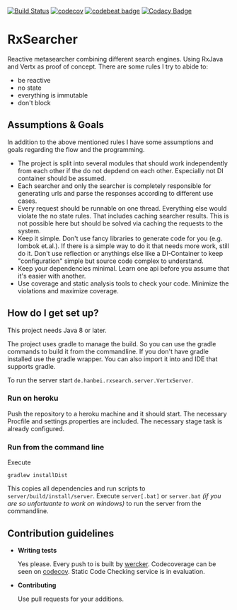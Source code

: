 [![Build Status](https://travis-ci.org/hanbei/rxsearcher2.svg?branch=master)](https://travis-ci.org/hanbei/rxsearcher2)
[![codecov](https://codecov.io/gh/hanbei/rxsearcher2/branch/master/graph/badge.svg)](https://codecov.io/gh/hanbei/rxsearcher2)
[![codebeat badge](https://codebeat.co/badges/f8fb89de-2ebe-46dd-b491-9093e873a293)](https://codebeat.co/projects/github-com-hanbei-rxsearcher-master)
[![Codacy Badge](https://api.codacy.com/project/badge/Grade/c77615783ddb4d269c6a87d55ec6e01f)](https://www.codacy.com/app/hanbei/rxsearcher?utm_source=github.com&amp;utm_medium=referral&amp;utm_content=hanbei/rxsearcher&amp;utm_campaign=Badge_Grade)


# RxSearcher #

Reactive metasearcher combining different search engines. Using RxJava and Vertx as proof of concept. There are some rules I try to abide to:

* be reactive 
* no state 
* everything is immutable
* don't block

## Assumptions & Goals ##

In addition to the above mentioned rules I have some assumptions and goals regarding the flow and the programming.

* The project is split into several modules that should work independently from each other 
if the do not depdend on each other. Especially not DI container should be assumed. 
* Each searcher and only the searcher is completely responsible for generating urls and parse the responses 
according to different use cases. 
* Every request should be runnable on one thread. Everything else would violate the no state rules. That includes 
caching searcher results. This is not possible here but should be solved via caching the requests to the system.   
* Keep it simple. Don't use fancy libraries to generate code for you (e.g. lombok et.al.). If there is a simple way 
to do it that needs more work, still do it. Don't use reflection or anythings else like a DI-Container to keep 
"configuration" simple but source code complex to understand.
* Keep your dependencies minimal. Learn one api before you assume that it's easier with another.
* Use coverage and static analysis tools to check your code. Minimize the violations and maximize coverage. 

## How do I get set up? ##
This project needs Java 8 or later.  

The project uses gradle to manage the build. So you can use the gradle commands to build it 
from the commandline. If you don't have gradle installed use the gradle wrapper. 
You can also import it into and IDE that supports gradle. 

To run the server start ```de.hanbei.rxsearch.server.VertxServer```.

### Run on heroku ###

Push the repository to a heroku machine and it should start. The necessary Procfile and settings.properties 
are included. The necessary stage task is already configured.

### Run from the command line ###

Execute 
    
    gradlew installDist
  
This copies all dependencies and run scripts to ```server/build/install/server```. Execute 
```server[.bat]``` or ```server.bat``` *(if you are so unfortuante to work on windows)* to 
run the server from the commandline. 

## Contribution guidelines ##

* **Writing tests**

  Yes please. Every push to is built by [wercker](https://app.wercker.com/hanbei/rxsearcher/runs). 
  Codecoverage can be seen on [codecov](https://codecov.io/bb/fschulz/rxsearcher). 
  Static Code Checking service is in evaluation. 
   
* **Contributing**

  Use pull requests for your additions.
